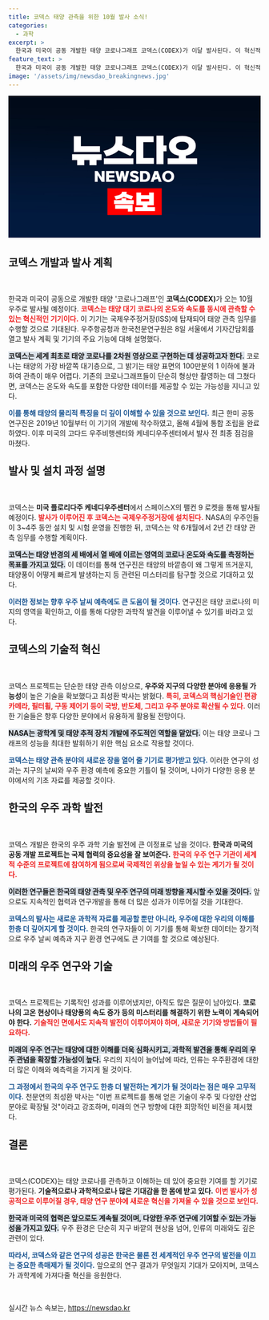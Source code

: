 ```yaml
---
title: 코덱스 태양 관측을 위한 10월 발사 소식!
categories:
  - 과학
excerpt: >
  한국과 미국이 공동 개발한 태양 코로나그래프 코덱스(CODEX)가 이달 발사된다. 이 혁신적인 장비는 태양 대기의 온도와 속도를 동시에 관측, 우주 날씨 예측의 새로운 전환점을 마련할 전망!
feature_text: >
  한국과 미국이 공동 개발한 태양 코로나그래프 코덱스(CODEX)가 이달 발사된다. 이 혁신적인 장비는 태양 대기의 온도와 속도를 동시에 관측, 우주 날씨 예측의 새로운 전환점을 마련할 전망!
image: '/assets/img/newsdao_breakingnews.jpg'
---
```


<p><img src="/assets/img/newsdao_breakingnews.jpg" alt="firstkoreanews 속보" /></p>

<h2 data-ke-size="size26">코덱스 개발과 발사 계획</h2>

<p data-ke-size="size16">&nbsp;</p>  

<p>한국과 미국이 공동으로 개발한 태양 '코로나그래프'인 <b>코덱스(CODEX)</b>가 오는 10월 우주로 발사될 예정이다. <b><span style="color: #ee2323;">코덱스는 태양 대기 코로나의 온도와 속도를 동시에 관측할 수 있는 혁신적인 기기이다.</span></b> 이 기기는 국제우주정거장(ISS)에 탑재되어 태양 관측 임무를 수행할 것으로 기대된다. 우주항공청과 한국천문연구원은 8일 서울에서 기자간담회를 열고 발사 계획 및 기기의 주요 기능에 대해 설명했다. </p>

<p><b><span style="background-color: #21538527;">코덱스는 세계 최초로 태양 코로나를 2차원 영상으로 구현하는 데 성공하고자 한다.</span></b> 코로나는 태양의 가장 바깥쪽 대기층으로, 그 밝기는 태양 표면의 100만분의 1 이하에 불과하여 관측이 매우 어렵다. 기존의 코로나그래프들이 단순히 형상만 촬영하는 데 그쳤다면, 코덱스는 온도와 속도를 포함한 다양한 데이터를 제공할 수 있는 가능성을 지니고 있다. </p>

<p><b><span style="color: #1a5490;">이를 통해 태양의 물리적 특징을 더 깊이 이해할 수 있을 것으로 보인다.</span></b> 최근 한미 공동 연구진은 2019년 10월부터 이 기기의 개발에 착수하였고, 올해 4월에 통합 조립을 완료하였다. 이후 미국의 고다드 우주비행센터와 케네디우주센터에서 발사 전 최종 점검을 마쳤다. </p>

<h2 data-ke-size="size26">발사 및 설치 과정 설명</h2>

<p data-ke-size="size16">&nbsp;</p>  

<p>코덱스는 <b>미국 플로리다주 케네디우주센터</b>에서 스페이스X의 팰컨 9 로켓을 통해 발사될 예정이다. <b><span style="color: #ee2323;">발사가 이루어진 후 코덱스는 국제우주정거장에 설치된다.</span></b> NASA의 우주인들이 3~4주 동안 설치 및 시험 운영을 진행한 뒤, 코덱스는 약 6개월에서 2년 간 태양 관측 임무를 수행할 계획이다. </p>

<p><b><span style="background-color: #21538527;">코덱스는 태양 반경의 세 배에서 열 배에 이르는 영역의 코로나 온도와 속도를 측정하는 목표를 가지고 있다.</span></b> 이 데이터를 통해 연구진은 태양의 바깥층이 왜 그렇게 뜨거운지, 태양풍이 어떻게 빠르게 발생하는지 등 관련된 미스터리를 탐구할 것으로 기대하고 있다.</p>

<p><b><span style="color: #1a5490;">이러한 정보는 향후 우주 날씨 예측에도 큰 도움이 될 것이다.</span></b> 연구진은 태양 코로나의 미지의 영역을 확인하고, 이를 통해 다양한 과학적 발견을 이루어낼 수 있기를 바라고 있다. </p>

<h2 data-ke-size="size26">코덱스의 기술적 혁신</h2>

<p data-ke-size="size16">&nbsp;</p>  

<p>코덱스 프로젝트는 단순한 태양 관측 이상으로, <b>우주와 지구의 다양한 분야에 응용될 가능성</b>이 높은 기술을 확보했다고 최성환 박사는 밝혔다. <b><span style="color: #ee2323;">특히, 코덱스의 핵심기술인 편광카메라, 필터휠, 구동 제어기 등이 국방, 반도체, 그리고 우주 분야로 확산될 수 있다.</span></b> 이러한 기술들은 향후 다양한 분야에서 유용하게 활용될 전망이다.</p>

<p><b><span style="background-color: #21538527;">NASA는 광학계 및 태양 추적 장치 개발에 주도적인 역할을 맡았다.</span></b> 이는 태양 코로나 그래프의 성능을 최대한 발휘하기 위한 핵심 요소로 작용할 것이다. </p>

<p><b><span style="color: #1a5490;">코덱스는 태양 관측 분야의 새로운 장을 열어 줄 기기로 평가받고 있다.</span></b> 이러한 연구의 성과는 지구의 날씨와 우주 환경 예측에 중요한 기틀이 될 것이며, 나아가 다양한 응용 분야에서의 기초 자료를 제공할 것이다.</p>

<h2 data-ke-size="size26">한국의 우주 과학 발전</h2>

<p data-ke-size="size16">&nbsp;</p>  

<p>코덱스 개발은 한국의 우주 과학 기술 발전에 큰 이정표로 남을 것이다. <b>한국과 미국의 공동 개발 프로젝트는 국제 협력의 중요성을 잘 보여준다.</b> <b><span style="color: #ee2323;">한국의 우주 연구 기관이 세계적 수준의 프로젝트에 참여하게 됨으로써 국제적인 위상을 높일 수 있는 계기가 될 것이다.</span></b></p>

<p><b><span style="background-color: #21538527;">이러한 연구들은 한국의 태양 관측 및 우주 연구의 미래 방향을 제시할 수 있을 것이다.</span></b> 앞으로도 지속적인 협력과 연구개발을 통해 더 많은 성과가 이루어질 것을 기대한다. </p>

<p><b><span style="color: #1a5490;">코덱스의 발사는 새로운 과학적 자료를 제공할 뿐만 아니라, 우주에 대한 우리의 이해를 한층 더 깊어지게 할 것이다.</span></b> 한국의 연구자들이 이 기기를 통해 확보한 데이터는 장기적으로 우주 날씨 예측과 지구 환경 연구에도 큰 기여를 할 것으로 예상된다.</p>

<h2 data-ke-size="size26">미래의 우주 연구와 기술</h2>

<p data-ke-size="size16">&nbsp;</p>  

<p>코덱스 프로젝트는 기록적인 성과를 이루어냈지만, 아직도 많은 질문이 남아있다. <b>코로나의 고온 현상이나 태양풍의 속도 증가 등의 미스터리를 해결하기 위한 노력이 계속되어야 한다.</b> <b><span style="color: #ee2323;">기술적인 면에서도 지속적 발전이 이루어져야 하며, 새로운 기기와 방법들이 필요하다.</span></b></p>

<p><b><span style="background-color: #21538527;">미래의 우주 연구는 태양에 대한 이해를 더욱 심화시키고, 과학적 발견을 통해 우리의 우주 관념을 확장할 가능성이 높다.</span></b> 우리의 지식이 늘어남에 따라, 인류는 우주환경에 대한 더 많은 이해와 예측력을 가지게 될 것이다. </p>

<p><b><span style="color: #1a5490;">그 과정에서 한국의 우주 연구도 한층 더 발전하는 계기가 될 것이라는 점은 매우 고무적이다.</span></b> 천문연의 최성환 박사는 "이번 프로젝트를 통해 얻은 기술이 우주 및 다양한 산업 분야로 확장될 것"이라고 강조하며, 미래의 연구 방향에 대한 희망적인 비전을 제시했다.</p>

<h2 data-ke-size="size26">결론</h2>

<p data-ke-size="size16">&nbsp;</p>  

<p>코덱스(CODEX)는 태양 코로나를 관측하고 이해하는 데 있어 중요한 기여를 할 기기로 평가된다. <b>기술적으로나 과학적으로나 많은 기대감을 한 몸에 받고 있다.</b> <b><span style="color: #ee2323;">이번 발사가 성공적으로 이루어질 경우, 태양 연구 분야에 새로운 혁신을 가져올 수 있을 것으로 보인다.</span></b> </p>

<p><b><span style="background-color: #21538527;">한국과 미국의 협력은 앞으로도 계속될 것이며, 다양한 우주 연구에 기여할 수 있는 가능성을 가지고 있다.</span></b> 우주 환경은 단순히 지구 바깥의 현상을 넘어, 인류의 미래와도 깊은 관련이 있다. </p>

<p><b><span style="color: #1a5490;">따라서, 코덱스와 같은 연구의 성공은 한국은 물론 전 세계적인 우주 연구의 발전을 이끄는 중요한 촉매제가 될 것이다.</span></b> 앞으로의 연구 결과가 무엇일지 기대가 모아지며, 코덱스가 과학계에 가져다줄 혁신을 응원한다. </p>

<p data-ke-size="size16">&nbsp;</p>  
실시간 뉴스 속보는, <a href="https://newsdao.kr" rel="dofollow">https://newsdao.kr</a>


